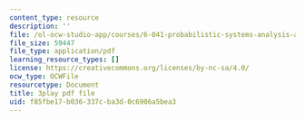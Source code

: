 ```yaml
---
content_type: resource
description: ''
file: /ol-ocw-studio-app/courses/6-041-probabilistic-systems-analysis-and-applied-probability-fall-2010/f85fbe17b036337cba3d0c6906a5bea3_3eiio3Tw7UQ.pdf
file_size: 59447
file_type: application/pdf
learning_resource_types: []
license: https://creativecommons.org/licenses/by-nc-sa/4.0/
ocw_type: OCWFile
resourcetype: Document
title: 3play pdf file
uid: f85fbe17-b036-337c-ba3d-0c6906a5bea3
---
```

